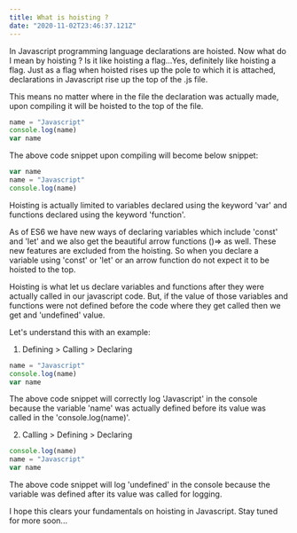 ```yaml
---
title: What is hoisting ?
date: "2020-11-02T23:46:37.121Z"
---
```


In Javascript programming language declarations are hoisted.
Now what do I mean by hoisting ? Is it like hoisting a flag...Yes, definitely like hoisting a flag.
Just as a flag when hoisted rises up the pole to which it is attached, declarations in Javascript rise up the top of the .js file.

This means no matter where in the file the declaration was actually made, upon compiling it will be hoisted to the top of the file.

```js
name = "Javascript"
console.log(name)
var name
```

The above code snippet upon compiling will become below snippet:

```js
var name
name = "Javascript"
console.log(name)
```

Hoisting is actually limited to variables declared using the keyword 'var' and functions declared using the keyword 'function'.

As of ES6 we have new ways of declaring variables which include 'const' and 'let' and we also get the beautiful arrow functions ()=> as well. These new features are excluded from the hoisting. So when you declare a variable using 'const' or 'let' or an arrow function do not expect it to be hoisted to the top.

Hoisting is what let us declare variables and functions after they were actually called in our javascript code.
But, if the value of those variables and functions were not defined before the code where they get called then we get and 'undefined' value.

Let's understand this with an example:

1. Defining > Calling > Declaring

```js
name = "Javascript"
console.log(name)
var name
```

The above code snippet will correctly log 'Javascript' in the console because the variable 'name' was actually defined before its value was called in the 'console.log(name)'.

2. Calling > Defining > Declaring

```js
console.log(name)
name = "Javascript"
var name
```

The above code snippet will log 'undefined' in the console because the variable was defined after its value was called for logging.

I hope this clears your fundamentals on hoisting in Javascript.
Stay tuned for more soon...
